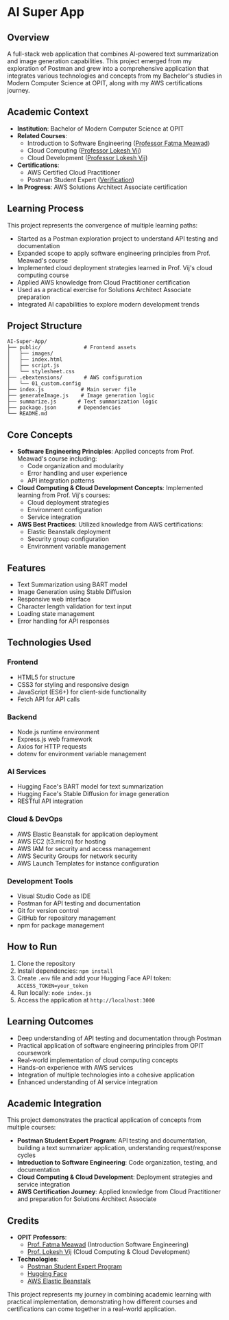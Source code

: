 # AI Super App

## Overview
A full-stack web application that combines AI-powered text summarization and image generation capabilities. This project emerged from my exploration of Postman and grew into a comprehensive application that integrates various technologies and concepts from my Bachelor's studies in Modern Computer Science at OPIT, along with my AWS certifications journey.

## Academic Context
- **Institution**: Bachelor of Modern Computer Science at OPIT
- **Related Courses**: 
  - Introduction to Software Engineering ([Professor Fatma Meawad](https://www.linkedin.com/in/fmeawad/))
  - Cloud Computing ([Professor Lokesh Vij](https://www.linkedin.com/in/lokeshvij/))
  - Cloud Development ([Professor Lokesh Vij](https://www.linkedin.com/in/lokeshvij/))
- **Certifications**:
  - AWS Certified Cloud Practitioner
  - Postman Student Expert ([Verification](http://verify.skilljar.com/c/syu6bxk7ajh3))
- **In Progress**: AWS Solutions Architect Associate certification

## Learning Process
This project represents the convergence of multiple learning paths:
- Started as a Postman exploration project to understand API testing and documentation
- Expanded scope to apply software engineering principles from Prof. Meawad's course
- Implemented cloud deployment strategies learned in Prof. Vij's cloud computing course
- Applied AWS knowledge from Cloud Practitioner certification
- Used as a practical exercise for Solutions Architect Associate preparation
- Integrated AI capabilities to explore modern development trends

## Project Structure
```plaintext
AI-Super-App/
├── public/              # Frontend assets
│   ├── images/
│   ├── index.html
│   ├── script.js
│   └── stylesheet.css
├── .ebextensions/       # AWS configuration
│   └── 01_custom.config
├── index.js            # Main server file
├── generateImage.js    # Image generation logic
├── summarize.js       # Text summarization logic
├── package.json       # Dependencies
└── README.md
```

## Core Concepts
- **Software Engineering Principles**: Applied concepts from Prof. Meawad's course including:
  - Code organization and modularity
  - Error handling and user experience
  - API integration patterns
- **Cloud Computing & Cloud Development Concepts**: Implemented learning from Prof. Vij's courses:
  - Cloud deployment strategies
  - Environment configuration
  - Service integration
- **AWS Best Practices**: Utilized knowledge from AWS certifications:
  - Elastic Beanstalk deployment
  - Security group configuration
  - Environment variable management

## Features
- Text Summarization using BART model
- Image Generation using Stable Diffusion
- Responsive web interface
- Character length validation for text input
- Loading state management
- Error handling for API responses

## Technologies Used
### Frontend
- HTML5 for structure
- CSS3 for styling and responsive design
- JavaScript (ES6+) for client-side functionality
- Fetch API for API calls

### Backend
- Node.js runtime environment
- Express.js web framework
- Axios for HTTP requests
- dotenv for environment variable management

### AI Services
- Hugging Face's BART model for text summarization
- Hugging Face's Stable Diffusion for image generation
- RESTful API integration

### Cloud & DevOps
- AWS Elastic Beanstalk for application deployment
- AWS EC2 (t3.micro) for hosting
- AWS IAM for security and access management
- AWS Security Groups for network security
- AWS Launch Templates for instance configuration

### Development Tools
- Visual Studio Code as IDE
- Postman for API testing and documentation
- Git for version control
- GitHub for repository management
- npm for package management

## How to Run
1. Clone the repository
2. Install dependencies: `npm install`
3. Create `.env` file and add your Hugging Face API token: `ACCESS_TOKEN=your_token`
4. Run locally: `node index.js`
5. Access the application at `http://localhost:3000`

## Learning Outcomes
- Deep understanding of API testing and documentation through Postman
- Practical application of software engineering principles from OPIT coursework
- Real-world implementation of cloud computing concepts
- Hands-on experience with AWS services
- Integration of multiple technologies into a cohesive application
- Enhanced understanding of AI service integration

## Academic Integration
This project demonstrates the practical application of concepts from multiple courses:
- **Postman Student Expert Program**: API testing and documentation, building a text summarizer application, understanding request/response cycles
- **Introduction to Software Engineering**: Code organization, testing, and documentation
- **Cloud Computing & Cloud Development**: Deployment strategies and service integration
- **AWS Certification Journey**: Applied knowledge from Cloud Practitioner and preparation for Solutions Architect Associate

## Credits
- **OPIT Professors**:
  - [Prof. Fatma Meawad](https://www.linkedin.com/in/fmeawad/) (Introduction Software Engineering)
  - [Prof. Lokesh Vij](https://www.linkedin.com/in/lokeshvij/) (Cloud Computing & Cloud Development)
- **Technologies**:
  - [Postman Student Expert Program](https://www.postman.com/student-program/student-expert/)
  - [Hugging Face](https://huggingface.co/)
  - [AWS Elastic Beanstalk](https://aws.amazon.com/elasticbeanstalk/)

This project represents my journey in combining academic learning with practical implementation, demonstrating how different courses and certifications can come together in a real-world application.